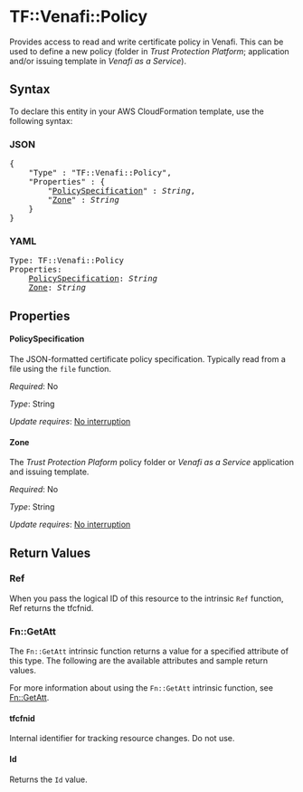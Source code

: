 # TF::Venafi::Policy

Provides access to read and write certificate policy in Venafi. This can be used
to define a new policy (folder in *Trust Protection Platform*; application
and/or issuing template in *Venafi as a Service*).

## Syntax

To declare this entity in your AWS CloudFormation template, use the following syntax:

### JSON

<pre>
{
    "Type" : "TF::Venafi::Policy",
    "Properties" : {
        "<a href="#policyspecification" title="PolicySpecification">PolicySpecification</a>" : <i>String</i>,
        "<a href="#zone" title="Zone">Zone</a>" : <i>String</i>
    }
}
</pre>

### YAML

<pre>
Type: TF::Venafi::Policy
Properties:
    <a href="#policyspecification" title="PolicySpecification">PolicySpecification</a>: <i>String</i>
    <a href="#zone" title="Zone">Zone</a>: <i>String</i>
</pre>

## Properties

#### PolicySpecification

The JSON-formatted certificate policy
specification.  Typically read from a file using the `file` function.

_Required_: No

_Type_: String

_Update requires_: [No interruption](https://docs.aws.amazon.com/AWSCloudFormation/latest/UserGuide/using-cfn-updating-stacks-update-behaviors.html#update-no-interrupt)

#### Zone

The *Trust Protection Plaform* policy folder or
*Venafi as a Service* application and issuing template.

_Required_: No

_Type_: String

_Update requires_: [No interruption](https://docs.aws.amazon.com/AWSCloudFormation/latest/UserGuide/using-cfn-updating-stacks-update-behaviors.html#update-no-interrupt)

## Return Values

### Ref

When you pass the logical ID of this resource to the intrinsic `Ref` function, Ref returns the tfcfnid.

### Fn::GetAtt

The `Fn::GetAtt` intrinsic function returns a value for a specified attribute of this type. The following are the available attributes and sample return values.

For more information about using the `Fn::GetAtt` intrinsic function, see [Fn::GetAtt](https://docs.aws.amazon.com/AWSCloudFormation/latest/UserGuide/intrinsic-function-reference-getatt.html).

#### tfcfnid

Internal identifier for tracking resource changes. Do not use.

#### Id

Returns the <code>Id</code> value.


